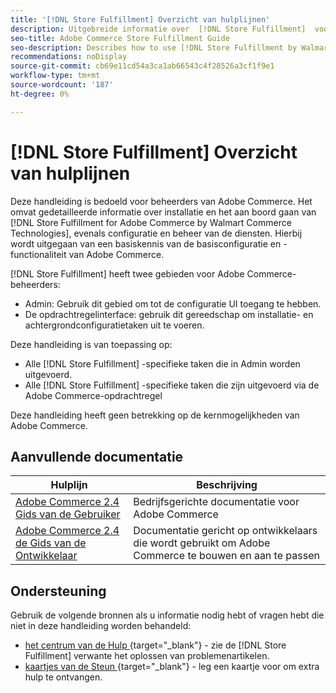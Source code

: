 ```yaml
---
title: '[!DNL Store Fulfillment] Overzicht van hulplijnen'
description: Uitgebreide informatie over  [!DNL Store Fulfillment]  voor de beheerders van Adobe Commerce, met inbegrip van installatie en onboarding.
seo-title: Adobe Commerce Store Fulfillment Guide
seo-description: Describes how to use [!DNL Store Fulfillment by Walmart Commerce Technologies] services with Adobe Commerce.
recommendations: noDisplay
source-git-commit: cb69e11cd54a3ca1ab66543c4f28526a3cf1f9e1
workflow-type: tm+mt
source-wordcount: '187'
ht-degree: 0%

---
```


# [!DNL Store Fulfillment] Overzicht van hulplijnen

Deze handleiding is bedoeld voor beheerders van Adobe Commerce. Het omvat gedetailleerde informatie over installatie en het aan boord gaan van [!DNL Store Fulfillment for Adobe Commerce by Walmart Commerce Technologies], evenals configuratie en beheer van de diensten. Hierbij wordt uitgegaan van een basiskennis van de basisconfiguratie en -functionaliteit van Adobe Commerce.

[!DNL Store Fulfillment] heeft twee gebieden voor Adobe Commerce-beheerders:

* Admin: Gebruik dit gebied om tot de configuratie UI toegang te hebben.
* De opdrachtregelinterface: gebruik dit gereedschap om installatie- en achtergrondconfiguratietaken uit te voeren.

Deze handleiding is van toepassing op:

* Alle [!DNL Store Fulfillment] -specifieke taken die in Admin worden uitgevoerd.
* Alle [!DNL Store Fulfillment] -specifieke taken die zijn uitgevoerd via de Adobe Commerce-opdrachtregel

Deze handleiding heeft geen betrekking op de kernmogelijkheden van Adobe Commerce.

## Aanvullende documentatie

| Hulplijn | Beschrijving |
|-----------------------------------------------------------------------|----------------------------------------------------------------------------|
| [ Adobe Commerce 2.4 Gids van de Gebruiker ](https://experienceleague.adobe.com/en/docs/commerce-admin/user-guides/home) | Bedrijfsgerichte documentatie voor Adobe Commerce |
| [ Adobe Commerce 2.4 de Gids van de Ontwikkelaar ](https://developer.adobe.com/commerce/docs/) | Documentatie gericht op ontwikkelaars die wordt gebruikt om Adobe Commerce te bouwen en aan te passen |

## Ondersteuning

Gebruik de volgende bronnen als u informatie nodig hebt of vragen hebt die niet in deze handleiding worden behandeld:

* [ het centrum van de Hulp ](https://experienceleague.adobe.com/docs/commerce-knowledge-base/kb/help-center-guide/magento-help-center-user-guide.html#submit-ticket) {target="_blank"} - zie de [!DNL Store Fulfillment] verwante het oplossen van problemenartikelen.
* [ kaartjes van de Steun ](https://experienceleague.adobe.com/docs/commerce-knowledge-base/kb/help-center-guide/magento-help-center-user-guide.html#submit-ticket) {target="_blank"} - leg een kaartje voor om extra hulp te ontvangen.
